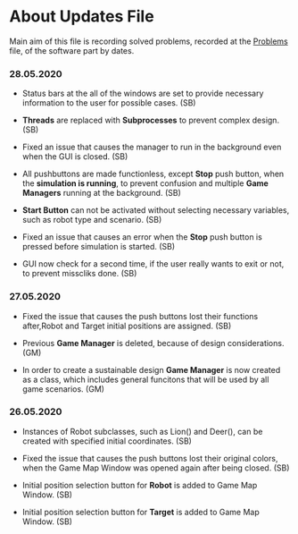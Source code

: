# About Updates File

Main aim of this file is recording solved problems, recorded at 
the [Problems](https://github.com/EWA-Mechatronics/ME462-Project/blob/master/Software/Problems_and_Updates/Problems.md) file,  of the software part by dates.

### 28.05.2020

-  Status bars at the all of the windows are set to provide necessary information to the user for possible cases. (SB)

-  **Threads** are replaced with **Subprocesses** to prevent complex design. (SB) 

-  Fixed an issue that causes the manager to run in the background even when the GUI is closed. (SB)

-  All pushbuttons are made functionless, except **Stop** push button, when the **simulation is running**, to prevent confusion and multiple **Game Managers** running at the background. (SB)

-  **Start Button** can not be activated without selecting necessary variables, such as robot type and scenario. (SB)

-  Fixed an issue that causes an error when the **Stop** push button is pressed before simulation is started. (SB)
 
-  GUI now check for a second time, if the user really wants to exit or not, to prevent misscliks done. (SB)

### 27.05.2020

- Fixed the issue that causes the push buttons lost their functions after,Robot and Target initial positions are assigned. (SB)

- Previous **Game Manager** is deleted, because of design considerations. (GM)

- In order to create a sustainable design
**Game Manager** is now created as a class, which includes general funcitons that will be used by all game scenarios. (GM)

### 26.05.2020

- Instances of Robot subclasses, such as Lion() and Deer(), can be created with specified initial coordinates. (SB)

- Fixed the issue that causes the push buttons lost their original colors, when the Game Map Window was opened again after being closed. (SB)

- Initial position selection button for **Robot** is added to Game Map Window. (SB)

- Initial position selection button for **Target** is added to Game Map Window. (SB)


